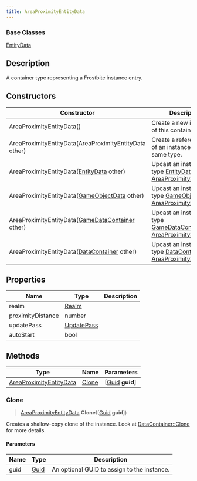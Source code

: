 ```yaml
---
title: AreaProximityEntityData
---
```

### Base Classes

[EntityData](/vext/ref/fb/entitydata/)

## Description

A container type representing a Frostbite instance entry.

## Constructors

| Constructor                                                                        | Description                                                                                                                           |
| ---------------------------------------------------------------------------------- | ------------------------------------------------------------------------------------------------------------------------------------- |
| AreaProximityEntityData()                                                          | Create a new instance of this container type.                                                                                         |
| AreaProximityEntityData(AreaProximityEntityData other)                             | Create a reference copy of an instance of the same type.                                                                              |
| AreaProximityEntityData([EntityData](/vext/ref/fb/entitydata/) other)                            | Upcast an instance of type [EntityData](/vext/ref/fb/entitydata/) to [AreaProximityEntityData](/vext/ref/fb/areaproximityentitydata/).                            |
| AreaProximityEntityData([GameObjectData](/vext/ref/fb/gameobjectdata/) other)                    | Upcast an instance of type [GameObjectData](/vext/ref/fb/gameobjectdata/) to [AreaProximityEntityData](/vext/ref/fb/areaproximityentitydata/).                    |
| AreaProximityEntityData([GameDataContainer](/vext/ref/fb/gamedatacontainer/) other)              | Upcast an instance of type [GameDataContainer](/vext/ref/fb/gamedatacontainer/) to [AreaProximityEntityData](/vext/ref/fb/areaproximityentitydata/).              |
| AreaProximityEntityData([DataContainer](/vext/ref/shared/class/datacontainer) other) | Upcast an instance of type [DataContainer](/vext/ref/shared/class/datacontainer) to [AreaProximityEntityData](/vext/ref/fb/areaproximityentitydata/). |

## Properties

| Name              | Type                     | Description |
| ----------------- | ------------------------ | ----------- |
| realm             | [Realm](/vext/ref/fb/realm/)           |             |
| proximityDistance | number                   |             |
| updatePass        | [UpdatePass](/vext/ref/fb/updatepass/) |             |
| autoStart         | bool                     |             |

## Methods

| Type                                               | Name            | Parameters                                     |
| -------------------------------------------------- | --------------- | ---------------------------------------------- |
| [AreaProximityEntityData](/vext/ref/fb/areaproximityentitydata/) | [Clone](#clone) | \[[Guid](/vext/ref/shared/class/guid) **guid**\] |

### Clone

> [AreaProximityEntityData](/vext/ref/fb/areaproximityentitydata/) **Clone**(\[[Guid](/vext/ref/shared/class/guid) **guid**\])

Creates a shallow-copy clone of the instance. Look at [DataContainer::Clone](/vext/ref/shared/class/datacontainer#clone) for more details.

#### Parameters

| Name | Type         | Description                                 |
| ---- | ------------ | ------------------------------------------- |
| guid | [Guid](/vext/ref/shared/class/guid/) | An optional GUID to assign to the instance. |
